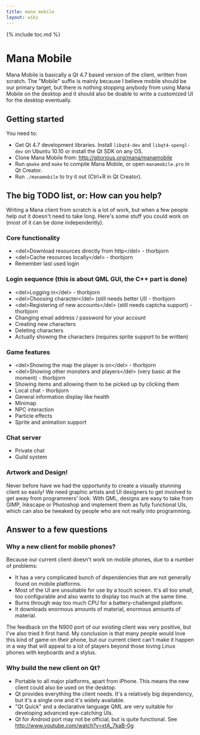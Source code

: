 ```yaml
---
title: mana mobile
layout: wiki
---
```

{% include toc.md %}
#  Mana Mobile

Mana Mobile is basically a Qt 4.7 based version of the client, written from scratch. The "Mobile" suffix is mainly because I believe mobile should be our primary target, but there is nothing stopping anybody from using Mana Mobile on the desktop and it should also be doable to write a customized UI for the desktop eventually.

##  Getting started

You need to:

 * Get Qt 4.7 development libraries. Install `libqt4-dev` and `libqt4-opengl-dev` on Ubuntu 10.10 or install the Qt SDK on any OS.
 * Clone Mana Mobile from: http://gitorious.org/mana/manamobile
 * Run `qmake` and `make` to compile Mana Mobile, or open `manamobile.pro` in Qt Creator.
 * Run `./manamobile` to try it out (Ctrl+R in Qt Creator).

##  The big TODO list, or: How can you help?

Writing a Mana client from scratch is a lot of work, but when a few people help out it doesn't need to take long. Here's some stuff you could work on (most of it can be done independently).

###  Core functionality

 * &lt;del&gt;Download resources directly from http&lt;/del&gt; - thorbjorn
 * &lt;del&gt;Cache resources locally&lt;/del&gt; - thorbjorn
 * Remember last used login

###  Login sequence (this is about QML GUI, the C++ part is done)

 * &lt;del&gt;Logging in&lt;/del&gt; - thorbjorn
 * &lt;del&gt;Choosing character&lt;/del&gt; (still needs better UI) - thorbjorn
 * &lt;del&gt;Registering of new accounts&lt;/del&gt; (still needs captcha support) - thorbjorn
 * Changing email address / password for your account
 * Creating new characters
 * Deleting characters
 * Actually showing the characters (requires sprite support to be written)

###  Game features

 * &lt;del&gt;Showing the map the player is on&lt;/del&gt; - thorbjorn
 * &lt;del&gt;Showing other monsters and players&lt;/del&gt; (very basic at the moment) - thorbjorn
 * Showing items and allowing them to be picked up by clicking them
 * Local chat - thorbjorn
 * General information display like health
 * Minimap
 * NPC interaction
 * Particle effects
 * Sprite and animation support

###  Chat server

 * Private chat
 * Guild system

###  Artwork and Design!

Never before have we had the opportunity to create a visually stunning client so easily! We need graphic artists and UI designers to get involved to get away from programmers' look. With QML, designs are easy to take from GIMP, Inkscape or Photoshop and implement them as fully functional UIs, which can also be tweaked by people who are not really into programming.

##  Answer to a few questions

###  Why a new client for mobile phones?

Because our current client doesn't work on mobile phones, due to a number of problems:

 * It has a very complicated bunch of dependencies that are not generally found on mobile platforms.
 * Most of the UI are unsuitable for use by a touch screen. It's all too small, too configurable and also wants to display too much at the same time.
 * Burns through way too much CPU for a battery-challenged platform.
 * It downloads enormous amounts of material, enormous amounts of material.

The feedback on the N900 port of our existing client was very positive, but I've also tried it first hand. My conclusion is that many people would love this kind of game on their phone, but our current client can't make it happen in a way that will appeal to a lot of players beyond those loving Linux phones with keyboards and a stylus.

###  Why build the new client on Qt?

 * Portable to all major platforms, apart from iPhone. This means the new client could also be used on the desktop.
 * Qt provides everything the client needs. It's a relatively big dependency, but it's a single one and it's widely available.
 * "Qt Quick" and a declarative language QML are very suitable for developing advanced eye-catching UIs.
 * Qt for Android port may not be official, but is quite functional. See http://www.youtube.com/watch?v=xtA_7kaB-0g
